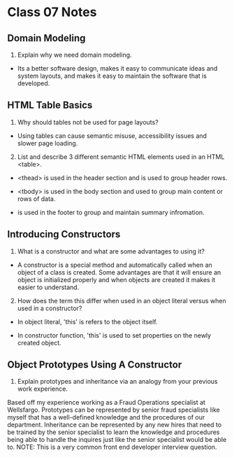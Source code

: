 # Class 07 Notes

## Domain Modeling

1. Explain why we need domain modeling.

- Its a better software design, makes it easy to communicate ideas and system layouts, and makes it easy to maintain the software that is developed.

## HTML Table Basics

1. Why should tables not be used for page layouts?

- Using tables can cause semantic misuse, accessibility issues and slower page loading.

2. List and describe 3 different semantic HTML elements used in an HTML \<table>.

- \<thead> is used in the header section and is used to group header rows.

- \<tbody> is used in the body section and used to group main content or rows of data. 

- <tfoot> is used in the footer to group and maintain summary infromation.

## Introducing Constructors

1. What is a constructor and what are some advantages to using it?

- A constructor is a special method and automatically called when an object of a class is created. Some advantages are that it will ensure an object is initialized properly and when objects are created it makes it easier to understand.

2. How does the term this differ when used in an object literal versus when used in a constructor?

- In object literal, 'this' is refers to the object itself.

- In constructor function, 'this' is used to set properties on the newly created object.

## Object Prototypes Using A Constructor

1. Explain prototypes and inheritance via an analogy from your previous work experience.

Based off my experience working as a Fraud Operations specialist at Wellsfargo. Prototypes can be represented by senior fraud specialists like myself that has a well-defined knowledge and the procedures of our department. Inheritance can be represented by any new hires that need to be trained by the senior specialist to learn the knowledge and procedures being able to handle the inquires just like the senior specialist would be able to. 
NOTE: This is a very common front end developer interview question. 